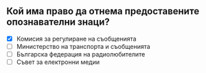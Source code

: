 ## Кой има право да отнема предоставените опознавателни знаци?

<!-- Верният отговор е отбелязан с [X] -->

- [X] Комисия за регулиране на съобщенията
- [ ] Министерство на транспорта и съобщенията
- [ ] Българска федерация на радиолюбителите
- [ ] Съвет за електронни медии
